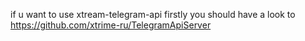 if u want to use xtream-telegram-api firstly you should have a look to https://github.com/xtrime-ru/TelegramApiServer
